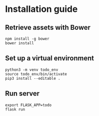 # Installation guide

## Retrieve assets with Bower

    npm install -g bower
    bower install

## Set up a virtual environment

    python3 -m venv todo_env
    source todo_env/bin/activate
    pip3 install --editable .

## Run server

    export FLASK_APP=todo
    flask run
